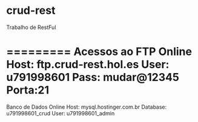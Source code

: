 crud-rest
=========

Trabalho de RestFul

=========
Acessos ao FTP Online
Host: ftp.crud-rest.hol.es
User: u791998601
Pass: mudar@12345
Porta:21
=========
Banco de Dados Online
Host: mysql.hostinger.com.br
Database: u791998601_crud
User: u791998601_admin


